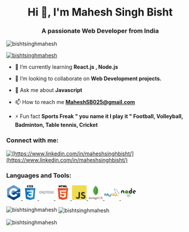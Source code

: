 <h1 align="center">Hi 👋, I'm Mahesh Singh Bisht</h1>
<h3 align="center">A passionate Web Developer from India</h3>

<p align="left"> <img src="https://komarev.com/ghpvc/?username=bishtsinghmahesh&label=Profile%20views&color=0e75b6&style=flat" alt="bishtsinghmahesh" /> </p>

<p align="left"> <a href="https://github.com/ryo-ma/github-profile-trophy"><img src="https://github-profile-trophy.vercel.app/?username=bishtsinghmahesh" alt="bishtsinghmahesh" /></a> </p>

- 🌱 I’m currently learning **React.js , Node.js**

- 👯 I’m looking to collaborate on **Web Development projects.**

- 💬 Ask me about **Javascript**

- 📫 How to reach me **MaheshSB025@gmail.com**

- ⚡ Fun fact **Sports Freak " you name it I play it " Football, Volleyball, Badminton, Table tennis, Cricket**

<h3 align="left">Connect with me:</h3>
<p align="left">
<a href="https://linkedin.com/in/https://www.linkedin.com/in/maheshsinghbisht/" target="blank"><img align="center" src="https://raw.githubusercontent.com/rahuldkjain/github-profile-readme-generator/master/src/images/icons/Social/linked-in-alt.svg" alt="[https://www.linkedin.com/in/maheshsinghbisht/](https://www.linkedin.com/in/maheshsinghbisht/)" height="30" width="40" /></a>
</p>

<h3 align="left">Languages and Tools:</h3>
<p align="left"> <a href="https://www.w3schools.com/cpp/" target="_blank" rel="noreferrer"> <img src="https://raw.githubusercontent.com/devicons/devicon/master/icons/cplusplus/cplusplus-original.svg" alt="cplusplus" width="40" height="40"/> </a> <a href="https://www.w3schools.com/css/" target="_blank" rel="noreferrer"> <img src="https://raw.githubusercontent.com/devicons/devicon/master/icons/css3/css3-original-wordmark.svg" alt="css3" width="40" height="40"/> </a> <a href="https://expressjs.com" target="_blank" rel="noreferrer"> <img src="https://raw.githubusercontent.com/devicons/devicon/master/icons/express/express-original-wordmark.svg" alt="express" width="40" height="40"/> </a> <a href="https://www.w3.org/html/" target="_blank" rel="noreferrer"> <img src="https://raw.githubusercontent.com/devicons/devicon/master/icons/html5/html5-original-wordmark.svg" alt="html5" width="40" height="40"/> </a> <a href="https://developer.mozilla.org/en-US/docs/Web/JavaScript" target="_blank" rel="noreferrer"> <img src="https://raw.githubusercontent.com/devicons/devicon/master/icons/javascript/javascript-original.svg" alt="javascript" width="40" height="40"/> </a> <a href="https://www.mongodb.com/" target="_blank" rel="noreferrer"> <img src="https://raw.githubusercontent.com/devicons/devicon/master/icons/mongodb/mongodb-original-wordmark.svg" alt="mongodb" width="40" height="40"/> </a> <a href="https://www.mysql.com/" target="_blank" rel="noreferrer"> <img src="https://raw.githubusercontent.com/devicons/devicon/master/icons/mysql/mysql-original-wordmark.svg" alt="mysql" width="40" height="40"/> </a> <a href="https://nodejs.org" target="_blank" rel="noreferrer"> <img src="https://raw.githubusercontent.com/devicons/devicon/master/icons/nodejs/nodejs-original-wordmark.svg" alt="nodejs" width="40" height="40"/> </a> </p>

<p><img align="left" src="https://github-readme-stats.vercel.app/api/top-langs?username=bishtsinghmahesh&show_icons=true&locale=en&layout=compact" alt="bishtsinghmahesh" /></p>

<p>&nbsp;<img align="center" src="https://github-readme-stats.vercel.app/api?username=bishtsinghmahesh&show_icons=true&locale=en" alt="bishtsinghmahesh" /></p>

<p><img align="center" src="https://github-readme-streak-stats.herokuapp.com/?user=bishtsinghmahesh&" alt="bishtsinghmahesh" /></p>
